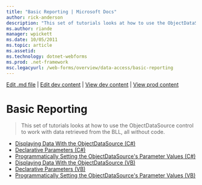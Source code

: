 ```yaml
---
title: "Basic Reporting | Microsoft Docs"
author: rick-anderson
description: "This set of tutorials looks at how to use the ObjectDataSource control to work with data retrieved from the BLL, all without code."
ms.author: riande
manager: wpickett
ms.date: 10/05/2011
ms.topic: article
ms.assetid: 
ms.technology: dotnet-webforms
ms.prod: .net-framework
msc.legacyurl: /web-forms/overview/data-access/basic-reporting
---
```

[Edit .md file](C:\Projects\msc\dev\Msc.Www\Web.ASP\App_Data\github\web-forms\overview\data-access\index.md) | [Edit dev content](http://www.aspdev.net/umbraco#/content/content/edit/32981) | [View dev content](http://docs.aspdev.net/tutorials/web-forms/overview/data-access/basic-reporting/index.html) | [View prod content](http://www.asp.net/web-forms/overview/data-access/basic-reporting)

Basic Reporting
====================
> This set of tutorials looks at how to use the ObjectDataSource control to work with data retrieved from the BLL, all without code.


- [Displaying Data With the ObjectDataSource (C#)](displaying-data-with-the-objectdatasource-cs.md)
- [Declarative Parameters (C#)](declarative-parameters-cs.md)
- [Programmatically Setting the ObjectDataSource's Parameter Values (C#)](programmatically-setting-the-objectdatasource-s-parameter-values-cs.md)
- [Displaying Data With the ObjectDataSource (VB)](displaying-data-with-the-objectdatasource-vb.md)
- [Declarative Parameters (VB)](declarative-parameters-vb.md)
- [Programmatically Setting the ObjectDataSource's Parameter Values (VB)](programmatically-setting-the-objectdatasource-s-parameter-values-vb.md)